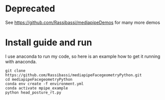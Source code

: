 # Deprecated
See https://github.com/Rassibassi/mediapipeDemos for many more demos

# Install guide and run
I use anaconda to run my code, so here is an example how to get it running with anaconda.

```
git clone https://github.com/Rassibassi/mediapipeFacegeometryPython.git
cd mediapipeFacegeometryPython
conda env create -f environment.yml
conda activate mpipe_example
python head_posture_rt.py

```
